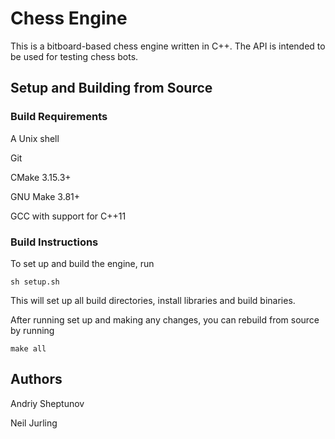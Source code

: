 # Chess Engine

This is a bitboard-based chess engine written in C++. The API is intended to be used for testing chess bots.

## Setup and Building from Source

### Build Requirements

A Unix shell

Git

CMake 3.15.3+

GNU Make 3.81+

GCC with support for C++11

### Build Instructions

To set up and build the engine, run

```shell
sh setup.sh
```

This will set up all build directories, install libraries and build binaries.

After running set up and making any changes, you can rebuild from source by running

```shell
make all
```

## Authors

Andriy Sheptunov

Neil Jurling

